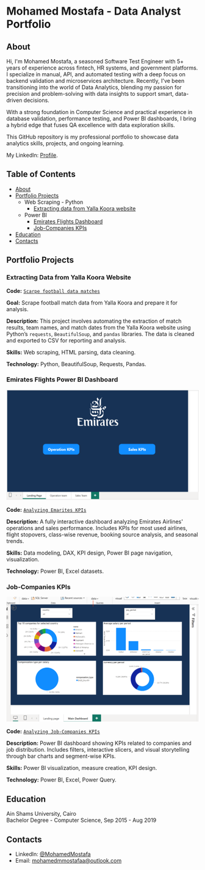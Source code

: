 <div class="markdown-body entry-content container-lg" itemprop="text">
  <h1>Mohamed Mostafa - Data Analyst Portfolio</h1>

  <h2>About</h2>
  <p>Hi, I'm Mohamed Mostafa, a seasoned Software Test Engineer with 5+ years of experience across fintech, HR systems, and government platforms. I specialize in manual, API, and automated testing with a deep focus on backend validation and microservices architecture. Recently, I've been transitioning into the world of Data Analytics, blending my passion for precision and problem-solving with data insights to support smart, data-driven decisions.</p>
  <p>With a strong foundation in Computer Science and practical experience in database validation, performance testing, and Power BI dashboards, I bring a hybrid edge that fuses QA excellence with data exploration skills.</p>
  <p>This GitHub repository is my professional portfolio to showcase data analytics skills, projects, and ongoing learning.</p>
  <p>My LinkedIn: <a href="https://www.linkedin.com/in/mohamedmmostafaa">Profile</a>.</p>

  <h2>Table of Contents</h2>
  <ul>
    <li><a href="#about">About</a></li>
    <li><a href="#portfolio-projects">Portfolio Projects</a>
      <ul>
        <li>Web Scraping - Python
          <ul>
            <li><a href="#yalla-koora">Extracting data from Yalla Koora website</a></li>
          </ul>
        </li>
        <li>Power BI
          <ul>
            <li><a href="#emirates-flights">Emirates Flights Dashboard</a></li>
            <li><a href="#job-companies-kpis">Job-Companies KPIs</a></li>
          </ul>
        </li>
      </ul>
    </li>
    <li><a href="#education">Education</a></li>
    <li><a href="#contacts">Contacts</a></li>
  </ul>

  <h2 id="portfolio-projects">Portfolio Projects</h2>

  <h3 id="yalla-koora">Extracting Data from Yalla Koora Website</h3>
     <p dir="auto"><strong>Code:</strong> <a href="https://github.com/mohaamed1997/Data-Portfolio/blob/main/koora.rar"><code>Scarpe football data matches</code></a></p>
  <p><strong>Goal:</strong> Scrape football match data from Yalla Koora and prepare it for analysis.</p>
  <p><strong>Description:</strong> This project involves automating the extraction of match results, team names, and match dates from the Yalla Koora website using Python’s <code>requests</code>, <code>BeautifulSoup</code>, and <code>pandas</code> libraries. The data is cleaned and exported to CSV for reporting and analysis.</p>
  <p><strong>Skills:</strong> Web scraping, HTML parsing, data cleaning.</p>
  <p><strong>Technology:</strong> Python, BeautifulSoup, Requests, Pandas.</p>

  <h3 id="emirates-flights">Emirates Flights Power BI Dashboard</h3>
  <img src="https://github.com/mohaamed1997/Data-Portfolio/blob/main/Emirates.png?raw=true" alt="Emirates Power BI Dashboard" width="600">
        <p dir="auto"><strong>Code:</strong> <a href="https://github.com/mohaamed1997/Data-Portfolio/blob/main/EmiratesFlights.pbix"><code>Analyzing Emarites KPIs</code></a></p>
  <p><strong>Description:</strong> A fully interactive dashboard analyzing Emirates Airlines' operations and sales performance. Includes KPIs for most used airlines, flight stopovers, class-wise revenue, booking source analysis, and seasonal trends.</p>
  <p><strong>Skills:</strong> Data modeling, DAX, KPI design, Power BI page navigation, visualization.</p>
  <p><strong>Technology:</strong> Power BI, Excel datasets.</p>

  <h3 id="job-companies-kpis">Job-Companies KPIs</h3>
  <img src="https://github.com/mohaamed1997/Data-Portfolio/blob/main/Job-company.png?raw=true" alt="Job-Companies Power BI Dashboard" width="600">
     <p dir="auto"><strong>Code:</strong> <a href="https://github.com/mohaamed1997/Data-Portfolio/blob/main/Jobs%20-%20Companies.pbix"><code>Analyzing Job-Companies KPIs</code></a></p>
  <p><strong>Description:</strong> Power BI dashboard showing KPIs related to companies and job distribution. Includes filters, interactive slicers, and visual storytelling through bar charts and segment-wise KPIs.</p>
  <p><strong>Skills:</strong> Power BI visualization, measure creation, KPI design.</p>
  <p><strong>Technology:</strong> Power BI, Excel, Power Query.</p>

  <h2 id="education">Education</h2>
  <p>Ain Shams University, Cairo<br>Bachelor Degree - Computer Science, Sep 2015 - Aug 2019</p>

  <h2 id="contacts">Contacts</h2>
  <ul>
    <li>LinkedIn: <a href="https://www.linkedin.com/in/mohamedmmostafaa">@MohamedMostafa</a></li>
    <li>Email: <a href="mailto:mohamedmmostafaa@outlook.com">mohamedmmostafaa@outlook.com</a></li>
  </ul>
</div>
